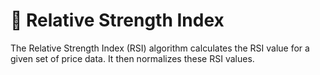 # 💪 Relative Strength Index

The Relative Strength Index (RSI) algorithm calculates the RSI value for a given set of price data. It then normalizes these RSI values.

